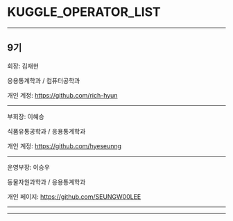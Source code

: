 # KUGGLE_OPERATOR_LIST

---

## 9기

회장: 김재현

응용통계학과 / 컴퓨터공학과

개인 계정: https://github.com/rich-hyun
***
부회장: 이혜승

식품유통공학과 / 응용통계학과

개인 계정: https://github.com/hyeseunng
***
운영부장: 이승우

동물자원과학과 / 응용통계학과

개인 페이지: https://github.com/SEUNGW00LEE
***

---
